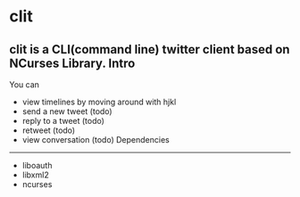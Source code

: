 clit
====
clit is a CLI(command line) twitter client based on NCurses Library.
Intro
-----
You can
* view timelines by moving around with hjkl
* send a new tweet (todo)
* reply to a tweet (todo)
* retweet (todo)
* view conversation (todo)
Dependencies
------------
* liboauth
* libxml2
* ncurses

